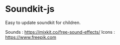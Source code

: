 # Soundkit-js
Easy to update soundkit for children.

Sounds : https://mixkit.co/free-sound-effects/
Icons : https://www.freepik.com
